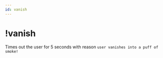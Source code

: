 ```yaml
---
id: vanish
---
```


# !vanish

Times out the user for 5 seconds with reason `user vanishes into a puff of smoke!`
